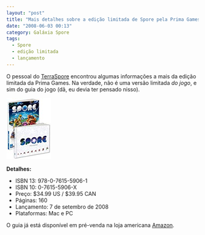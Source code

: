 ```yaml
---
layout: "post"
title: "Mais detalhes sobre a edição limitada de Spore pela Prima Games"
date: "2008-06-03 00:13"
category: Galáxia Spore
tags:
  - Spore
  - edição limitada
  - lançamento
---
```

O pessoal do [TerraSpore](http://terraspore.com/) encontrou algumas informações a mais da edição limitada da Prima Games. Na verdade, não é uma versão limitada _do jogo_, e sim do guia do jogo (dã, eu devia ter pensado nisso).

![Capa do guia especial de Spore](/uploads/2019/06/prima-premium-guide.jpg)

**Detalhes:**

- ISBN 13: 978-0-7615-5906-1
- ISBN 10: 0-7615-5906-X
- Preço: $34.99 US / $39.95 CAN
- Páginas: 160
- Lançamento: 7 de setembro de 2008
- Plataformas: Mac e PC

O guia já está disponível em pré-venda na loja americana [Amazon](http://www.amazon.com/dp/076155906X/?tag=worldsims-20).
